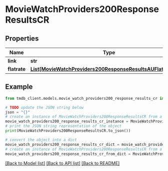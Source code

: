 # MovieWatchProviders200ResponseResultsCR


## Properties

Name | Type | Description | Notes
------------ | ------------- | ------------- | -------------
**link** | **str** |  | [optional] 
**flatrate** | [**List[MovieWatchProviders200ResponseResultsAUFlatrateInner]**](MovieWatchProviders200ResponseResultsAUFlatrateInner.md) |  | [optional] 

## Example

```python
from tmdb_client.models.movie_watch_providers200_response_results_cr import MovieWatchProviders200ResponseResultsCR

# TODO update the JSON string below
json = "{}"
# create an instance of MovieWatchProviders200ResponseResultsCR from a JSON string
movie_watch_providers200_response_results_cr_instance = MovieWatchProviders200ResponseResultsCR.from_json(json)
# print the JSON string representation of the object
print(MovieWatchProviders200ResponseResultsCR.to_json())

# convert the object into a dict
movie_watch_providers200_response_results_cr_dict = movie_watch_providers200_response_results_cr_instance.to_dict()
# create an instance of MovieWatchProviders200ResponseResultsCR from a dict
movie_watch_providers200_response_results_cr_from_dict = MovieWatchProviders200ResponseResultsCR.from_dict(movie_watch_providers200_response_results_cr_dict)
```
[[Back to Model list]](../README.md#documentation-for-models) [[Back to API list]](../README.md#documentation-for-api-endpoints) [[Back to README]](../README.md)


